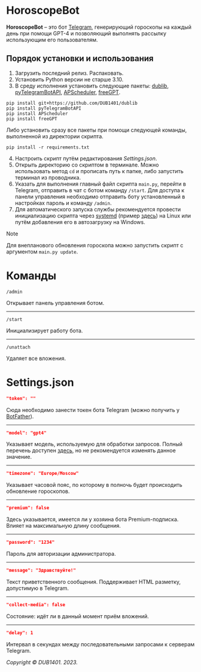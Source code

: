 # HoroscopeBot
**HoroscopeBot** – это бот [Telegram](https://telegram.org/), генерирующий гороскопы на каждый день при помощи GPT-4 и позволяющий выполнять рассылку использующим его пользователям.

## Порядок установки и использования
1. Загрузить последний релиз. Распаковать.
2. Установить Python версии не старше 3.10.
3. В среду исполнения установить следующие пакеты: [dublib](https://github.com/DUB1401/dublib), [pyTelegramBotAPI](https://github.com/eternnoir/pyTelegramBotAPI?ysclid=loq3f2bmuz181940716), [APScheduler](https://github.com/agronholm/apscheduler), [freeGPT](https://github.com/Ruu3f/freeGPT).
```
pip install git+https://github.com/DUB1401/dublib
pip install pyTelegramBotAPI
pip install APScheduler
pip install freeGPT
```
Либо установить сразу все пакеты при помощи следующей команды, выполненной из директории скрипта.
```
pip install -r requirements.txt
```
4. Настроить скрипт путём редактирования _Settings.json_.
5. Открыть директорию со скриптом в терминале. Можно использовать метод `cd` и прописать путь к папке, либо запустить терминал из проводника.
6. Указать для выполнения главный файл скрипта `main.py`, перейти в Telegram, отправить в чат с ботом команду `/start`. Для доступа к панели управления необходимо отправить боту установленный в настройках пароль и команду `/admin`.
7. Для автоматического запуска службы рекомендуется провести инициализацию скрипта через [systemd](https://github.com/systemd/systemd) (пример [здесь](https://github.com/DUB1401/HoroscopeBot/tree/main/systemd)) на Linux или путём добавления его в автозагрузку на Windows.

> [!NOTE]  
> Для внепланового обновления гороскопа можно запустить скрипт с аргументом `main.py update`.

# Команды
```
/admin
```
Открывает панель управления ботом.
___
```
/start
```
Инициализирует работу бота.
___
```
/unattach
```
Удаляет все вложения.

# Settings.json
```JSON
"token": ""
```
Сюда необходимо занести токен бота Telegram (можно получить у [BotFather](https://t.me/BotFather)).
___
```JSON
"model": "gpt4"
```
Указывает модель, используемую для обработки запросов. Полный перечень доступен [здесь](https://github.com/Ruu3f/freeGPT?tab=readme-ov-file#sources), но не рекомендуется изменять данное значение.
___
```JSON
"timezone": "Europe/Moscow"
```
Указывает часовой пояс, по которому в полночь будет происходить обновление гороскопов.
___

```JSON
"premium": false
```
Здесь указывается, имеется ли у хозяина бота Premium-подписка. Влияет на максимальную длину сообщения.
___
```JSON
"password": "1234"
```
Пароль для авторизации администратора.
___
```JSON
"message": "Здравствуйте!"
```
Текст приветственного сообщения. Поддерживает HTML разметку, допустимую в Telegram.
___
```JSON
"collect-media": false
```
Состояние: идёт ли в данный момент приём вложений.
___
```JSON
"delay": 1
```
Интервал в секундах между последовательными запросами к серверам Telegram.

_Copyright © DUB1401. 2023._
